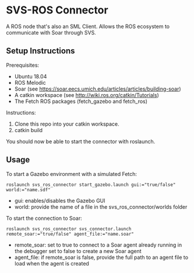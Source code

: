 # SVS-ROS Connector

A ROS node that's also an SML Client. Allows the ROS ecosystem
to communicate with Soar through SVS.

## Setup Instructions

Prerequisites:
* Ubuntu 18.04
* ROS Melodic
* Soar (see https://soar.eecs.umich.edu/articles/articles/building-soar)
* A catkin workspace (see http://wiki.ros.org/catkin/Tutorials)
* The Fetch ROS packages (fetch_gazebo and fetch_ros)

Instructions:
1. Clone this repo into your catkin workspace.
2. catkin build

You should now be able to start the connector with roslaunch.

## Usage

To start a Gazebo environment with a simulated Fetch:

```
roslaunch svs_ros_connector start_gazebo.launch gui:="true/false" world:="name.sdf"
```
* gui: enables/disables the Gazebo GUI
* world: provide the name of a file in the svs_ros_connector/worlds folder

To start the connection to Soar:

```
roslaunch svs_ros_connector svs_connector.launch remote_soar:="true/false" agent_file:="name.soar"
```
* remote_soar: set to true to connect to a Soar agent already running in the debugger
               set to false to create a new Soar agent
* agent_file: if remote_soar is false, provide the full path to an agent file to load
              when the agent is created

